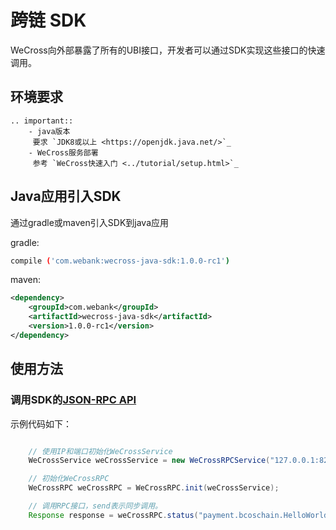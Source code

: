 # 跨链 SDK

WeCross向外部暴露了所有的UBI接口，开发者可以通过SDK实现这些接口的快速调用。

## 环境要求

```eval_rst
.. important::
    - java版本
     要求 `JDK8或以上 <https://openjdk.java.net/>`_
    - WeCross服务部署
     参考 `WeCross快速入门 <../tutorial/setup.html>`_
```

## Java应用引入SDK

   通过gradle或maven引入SDK到java应用

   gradle:
```bash
compile ('com.webank:wecross-java-sdk:1.0.0-rc1')
```
   maven:
``` xml
<dependency>
    <groupId>com.webank</groupId>
    <artifactId>wecross-java-sdk</artifactId>
    <version>1.0.0-rc1</version>
</dependency>
```

## 使用方法

### 调用SDK的[JSON-RPC API](./api.html)
示例代码如下：
```java

    // 使用IP和端口初始化WeCrossService
    WeCrossService weCrossService = new WeCrossRPCService("127.0.0.1:8250");

    // 初始化WeCrossRPC
    WeCrossRPC weCrossRPC = WeCrossRPC.init(weCrossService);

    // 调用RPC接口，send表示同步调用。
    Response response = weCrossRPC.status("payment.bcoschain.HelloWorldContract").send();
```